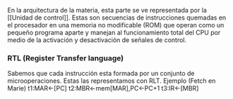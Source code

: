 En la arquitectura de la materia, esta parte se ve representada por la [[Unidad de control]]. Estas son secuencias de instrucciones quemadas en el procesador en una memoria no modificable (ROM) que operan como un pequeño programa aparte y manejan al funcionamiento total del CPU por medio de la activación y desactivación de señales de control.

### RTL (Register Transfer language)
Sabemos que cada instrucción esta formada por un conjunto de microoperaciones. Estas las representamos con RLT.
Ejemplo (Fetch en Marie)
	t1:MAR<-\[PC\] 
	t2:MBR<-mem\[MAR\],PC<-PC+1 
	t3:IR<-\[MBR\]

